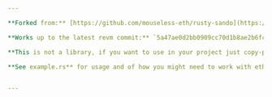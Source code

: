 ```yaml
---

**Forked from:** [https://github.com/mouseless-eth/rusty-sando](https://github.com/mouseless-eth/rusty-sando)

**Works up to the latest revm commit:** `5a47ae0d2bb0909cc70d1b8ae2b6fc721ab1ca7d`

**This is not a library, if you want to use in your project just copy-paste the forked_db folder, see Cargo.toml for the necessary dependencies

**See example.rs** for usage and of how you might need to work with ethers and revm's primitive types.


---
```

